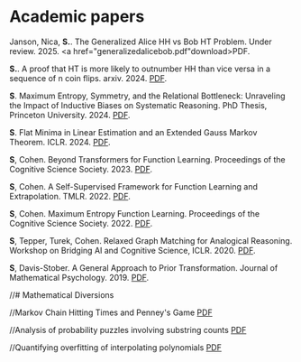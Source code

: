 
# Academic papers

Janson, Nica, **S.**. The Generalized Alice HH vs Bob HT Problem. Under review. 2025.
<a href="generalizedalicebob.pdf"download>PDF</a>.

**S.**. A proof that HT is more likely to outnumber HH than vice versa in a sequence of n coin flips. arxiv. 2024.
<a href="papers/ProofHHTT.pdf" download>PDF</a>.

**S**. Maximum Entropy, Symmetry, and the Relational Bottleneck: Unraveling the
Impact of Inductive Biases on Systematic Reasoning. PhD Thesis, Princeton University. 2024. <a href="papers/thesis_final.pdf" download>PDF</a>.

**S**. Flat Minima in Linear Estimation and an Extended Gauss Markov Theorem. ICLR. 2024. <a href="papers/ICLR_2024_camera_ready.pdf" download>PDF</a>.

**S**, Cohen. Beyond Transformers for Function Learning. Proceedings of the Cognitive Science Society. 2023. <a href="papers/beyond_transformers_cogsci.pdf" download>PDF</a>.

**S**, Cohen. A Self-Supervised Framework for Function Learning and Extrapolation. TMLR. 2022. <a href="papers/unsupervisedfunctionlearning__tmlr_cameraready.pdf" download>PDF</a>.

**S**, Cohen. Maximum Entropy Function Learning. Proceedings of the Cognitive Science Society. 2022. <a href="papers/MaximumEntropyFunctionLearning.pdf" download>PDF</a>.

**S**, Tepper, Turek, Cohen. Relaxed Graph Matching for Analogical Reasoning. Workshop on Bridging AI and Cognitive Science, ICLR. 2020. <a href="papers/relaxed_graph_iclr.pdf" download>PDF</a>.

**S**, Davis-Stober. A General Approach to Prior Transformation. Journal of Mathematical Psychology. 2019. <a href="papers/prior_transformation.pdf" download>PDF</a>.



//# Mathematical Diversions

//Markov Chain Hitting Times and Penney's Game <a href="misc/hittingtime.pdf" download>PDF</a>

//Analysis of probability puzzles involving substring counts <a href="misc/coin_tossing.pdf" download>PDF</a>

//Quantifying overfitting of interpolating polynomials <a href="misc/lagrange_poly.pdf" download>PDF</a>
